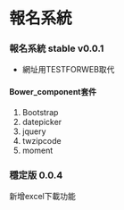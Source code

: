 # 報名系統

### 報名系統 stable v0.0.1

- 網址用TESTFORWEB取代

#### Bower_component套件

1. Bootstrap
2. datepicker
3. jquery
4. twzipcode
5. moment

### 穩定版 0.0.4
新增excel下載功能
